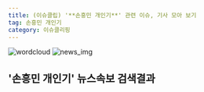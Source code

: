 ```yaml
---
title: (이슈클립) '**손흥민 개인기**' 관련 이슈, 기사 모아 보기
tag: 손흥민 개인기
category: 이슈클리핑
---
```

![wordcloud](https://s3.ap-northeast-2.amazonaws.com/lyrics101-wordcloud/2018-09-12-1536721314.png)
![news_img](https://user-images.githubusercontent.com/42597476/44507050-1206f400-a6e4-11e8-8d98-7ffbfebb353f.png)
## **'**손흥민 개인기**'** 뉴스속보 검색결과

